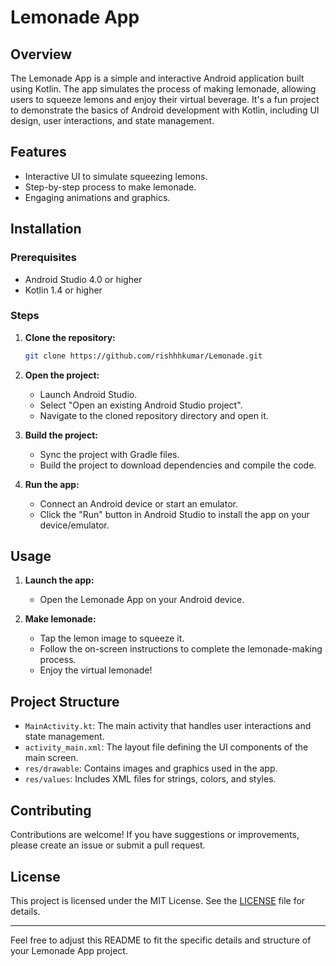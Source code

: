 # Lemonade App

## Overview

The Lemonade App is a simple and interactive Android application built using Kotlin. The app simulates the process of making lemonade, allowing users to squeeze lemons and enjoy their virtual beverage. It's a fun project to demonstrate the basics of Android development with Kotlin, including UI design, user interactions, and state management.

## Features

- Interactive UI to simulate squeezing lemons.
- Step-by-step process to make lemonade.
- Engaging animations and graphics.

## Installation

### Prerequisites

- Android Studio 4.0 or higher
- Kotlin 1.4 or higher

### Steps

1. **Clone the repository:**

   ```bash
   git clone https://github.com/rishhhkumar/Lemonade.git
   ```

2. **Open the project:**

   - Launch Android Studio.
   - Select "Open an existing Android Studio project".
   - Navigate to the cloned repository directory and open it.

3. **Build the project:**

   - Sync the project with Gradle files.
   - Build the project to download dependencies and compile the code.

4. **Run the app:**

   - Connect an Android device or start an emulator.
   - Click the "Run" button in Android Studio to install the app on your device/emulator.

## Usage

1. **Launch the app:**
   - Open the Lemonade App on your Android device.

2. **Make lemonade:**
   - Tap the lemon image to squeeze it.
   - Follow the on-screen instructions to complete the lemonade-making process.
   - Enjoy the virtual lemonade!

## Project Structure

- `MainActivity.kt`: The main activity that handles user interactions and state management.
- `activity_main.xml`: The layout file defining the UI components of the main screen.
- `res/drawable`: Contains images and graphics used in the app.
- `res/values`: Includes XML files for strings, colors, and styles.

## Contributing

Contributions are welcome! If you have suggestions or improvements, please create an issue or submit a pull request.

## License

This project is licensed under the MIT License. See the [LICENSE](LICENSE) file for details.

---

Feel free to adjust this README to fit the specific details and structure of your Lemonade App project.
